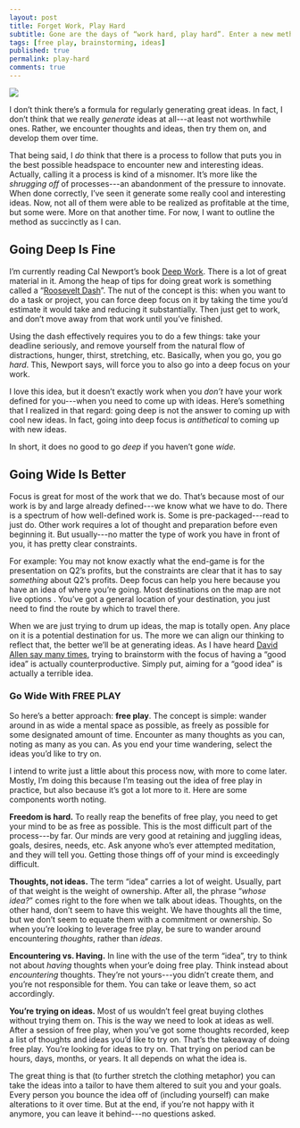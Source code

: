 ```yaml
---
layout: post
title: Forget Work, Play Hard
subtitle: Gone are the days of “work hard, play hard”. Enter a new method for coming up with great ideas.
tags: [free play, brainstorming, ideas]
published: true
permalink: play-hard
comments: true
---
```



![](https://cdn-images-1.medium.com/max/800/1*DskYcPjSE4I8NQWnxEGXag.jpeg)


I don’t think there’s a formula for regularly generating great ideas. In fact, I
don’t think that we really *generate* ideas at all---at least not worthwhile
ones. Rather, we encounter thoughts and ideas, then try them on, and develop
them over time.

That being said, I *do* think that there is a process to follow that puts you in
the best possible headspace to encounter new and interesting ideas. Actually,
calling it a process is kind of a misnomer. It’s more like the *shrugging off*
of processes---an abandonment of the pressure to innovate. When done correctly,
I’ve seen it generate some really cool and interesting ideas. Now, not all of
them were able to be realized as profitable at the time, but some were. More on
that another time. For now, I want to outline the method as succinctly as I can.

## Going Deep Is Fine

I’m currently reading Cal Newport’s book [Deep
Work](http://calnewport.com/books/deep-work/). There is a lot of great material
in it. Among the heap of tips for doing great work is something called a
“[Roosevelt
Dash](http://www.businessinsider.com/theodore-roosevelt-productivity-trick-2016-1)”.
The nut of the concept is this: when you want to do a task or project, you can
force deep focus on it by taking the time you’d estimate it would take and
reducing it substantially. Then just get to work, and don’t move away from that
work until you’ve finished.

Using the dash effectively requires you to do a few things: take your deadline
seriously, and remove yourself from the natural flow of distractions, hunger,
thirst, stretching, etc. Basically, when you go, you go *hard*. This, Newport
says, will force you to also go into a deep focus on your work.

I love this idea, but it doesn’t exactly work when you *don’t* have your work
defined for you---when you need to come up with ideas. Here’s something that I
realized in that regard: going deep is not the answer to coming up with cool new
ideas. In fact, going into deep focus is *antithetical* to coming up with new
ideas.

In short, it does no good to go *deep* if you haven’t gone *wide.*

## Going Wide Is Better

Focus is great for most of the work that we do. That’s because most of our work
is by and large already defined---we know what we have to do. There is a
spectrum of how well-defined work is. Some is pre-packaged---read to just do.
Other work requires a lot of thought and preparation before even beginning it.
But usually---no matter the type of work you have in front of you, it has pretty
clear constraints.

For example: You may not know exactly what the end-game is for the presentation
on Q2’s profits, but the constraints are clear that it has to say *something*
about Q2’s profits. Deep focus can help you here because you have an idea of
where you’re going. Most destinations on the map are not live options . You’ve
got a general location of your destination, you just need to find the route by
which to travel there.

When we are just trying to drum up ideas, the map is totally open. Any place on
it is a potential destination for us. The more we can align our thinking to
reflect that, the better we’ll be at generating ideas. As I have heard [David
Allen say many
times](http://www.fastcompany.com/1792100/how-bad-plans-and-good-ideas-ruin-meetings),
trying to brainstorm with the focus of having a “good idea” is actually
counterproductive. Simply put, aiming for a “good idea” is actually a terrible
idea.

### Go Wide With FREE PLAY

So here’s a better approach: **free play**. The concept is simple: wander around
in as wide a mental space as possible, as freely as possible for some designated
amount of time. Encounter as many thoughts as you can, noting as many as you
can. As you end your time wandering, select the ideas you’d like to try on.

I intend to write just a little about this process now, with more to come later.
Mostly, I’m doing this because I’m teasing out the idea of free play in
practice, but also because it’s got a lot more to it. Here are some components
worth noting.

**Freedom is hard.** To really reap the benefits of free play, you need to get
your mind to be as free as possible. This is the most difficult part of the
process---by far. Our minds are very good at retaining and juggling ideas,
goals, desires, needs, etc. Ask anyone who’s ever attempted meditation, and they
will tell you. Getting those things off of your mind is exceedingly difficult.

**Thoughts, not ideas.** The term “idea” carries a lot of weight. Usually, part
of that weight is the weight of ownership. After all, the phrase “*whose idea?*”
comes right to the fore when we talk about ideas. Thoughts, on the other hand,
don’t seem to have this weight. We have thoughts all the time, but we don’t seem
to equate them with a commitment or ownership. So when you’re looking to
leverage free play, be sure to wander around encountering *thoughts*, rather
than *ideas*.

**Encountering vs. Having.** In line with the use of the term “idea”, try to
think not about *having* thoughts when your’e doing free play. Think instead
about *encountering* thoughts. They’re not yours---you didn’t create them, and
you’re not responsible for them. You can take or leave them, so act accordingly.

**You’re trying on ideas.** Most of us wouldn’t feel great buying clothes
without trying them on. This is the way we need to look at ideas as well. After
a session of free play, when you’ve got some thoughts recorded, keep a list of
thoughts and ideas you’d like to try on. That’s the takeaway of doing free play.
You’re looking for ideas to try on. That trying on period can be hours, days,
months, or years. It all depends on what the idea is.

The great thing is that (to further stretch the clothing metaphor) you can take
the ideas into a tailor to have them altered to suit you and your goals. Every
person you bounce the idea off of (including yourself) can make alterations to
it over time. But at the end, if you’re not happy with it anymore, you can leave
it behind---no questions asked.
